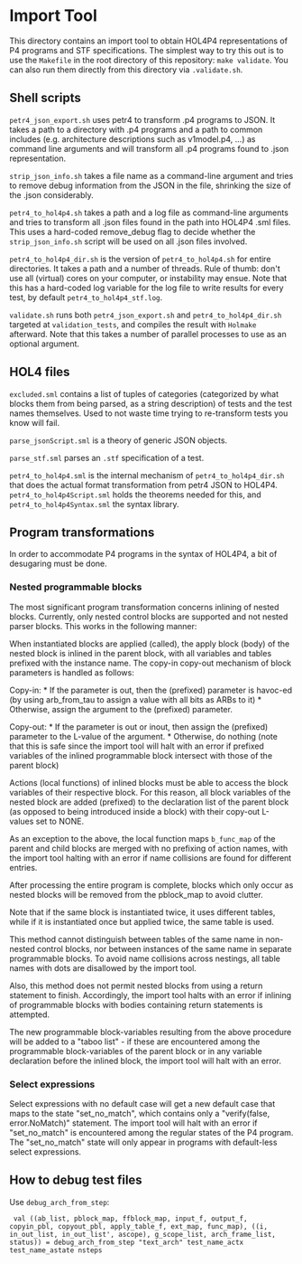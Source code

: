 # Import Tool

This directory contains an import tool to obtain HOL4P4 representations of P4 programs and STF specifications.
The simplest way to try this out is to use the `Makefile` in the root directory of this repository: `make validate`. You can also run them directly from this directory via `.validate.sh`.

## Shell scripts

`petr4_json_export.sh` uses petr4 to transform .p4 programs to JSON. It takes a path to a directory with .p4 programs and a path to common includes (e.g. architecture descriptions such as v1model.p4, ...) as command line arguments and will transform all .p4 programs found to .json representation.

`strip_json_info.sh` takes a file name as a command-line argument and tries to remove debug information from the JSON in the file, shrinking the size of the .json considerably.

`petr4_to_hol4p4.sh` takes a path and a log file as command-line arguments and tries to transform all .json files found in the path into HOL4P4 .sml files. This uses a hard-coded remove_debug flag to decide whether the `strip_json_info.sh` script will be used on all .json files involved.

`petr4_to_hol4p4_dir.sh` is the version of `petr4_to_hol4p4.sh` for entire directories. It takes a path and a number of threads. Rule of thumb: don't use all (virtual) cores on your computer, or instability may ensue. Note that this has a hard-coded log variable for the log file to write results for every test, by default `petr4_to_hol4p4_stf.log`.

`validate.sh` runs both `petr4_json_export.sh` and `petr4_to_hol4p4_dir.sh` targeted at `validation_tests`, and compiles the result with `Holmake` afterward. Note that this takes a number of parallel processes to use as an optional argument.

## HOL4 files

`excluded.sml` contains a list of tuples of categories (categorized by what blocks them from being parsed, as a string description) of tests and the test names themselves. Used to not waste time trying to re-transform tests you know will fail.

`parse_jsonScript.sml` is a theory of generic JSON objects.

`parse_stf.sml` parses an `.stf` specification of a test.

`petr4_to_hol4p4.sml` is the internal mechanism of `petr4_to_hol4p4_dir.sh` that does the actual format transformation from petr4 JSON to HOL4P4. `petr4_to_hol4p4Script.sml` holds the theorems needed for this, and `petr4_to_hol4p4Syntax.sml` the syntax library.

## Program transformations

In order to accommodate P4 programs in the syntax of HOL4P4, a bit of desugaring must be done.

### Nested programmable blocks

The most significant program transformation concerns inlining of nested blocks. Currently, only nested control blocks are supported and not nested parser blocks. This works in the following manner:

When instantiated blocks are applied (called), the apply block (body) of the nested block is inlined in the parent block, with all variables and tables prefixed with the instance name. The copy-in copy-out mechanism of block parameters is handled as follows:

Copy-in:
	* If the parameter is out, then the (prefixed) parameter is havoc-ed (by using arb_from_tau to assign a value with all bits as ARBs to it)
	* Otherwise, assign the argument to the (prefixed) parameter.
	
Copy-out:
	* If the parameter is out or inout, then assign the (prefixed) parameter to the L-value of the argument.
	* Otherwise, do nothing (note that this is safe since the import tool will halt with an error if prefixed variables of the inlined programmable block intersect with those of the parent block)
	
Actions (local functions) of inlined blocks must be able to access the block variables of their respective block. For this reason, all block variables of the nested block are added (prefixed) to the declaration list of the parent block (as opposed to being introduced inside a block) with their copy-out L-values set to NONE.

As an exception to the above, the local function maps `b_func_map` of the parent and child blocks are merged with no prefixing of action names, with the import tool halting with an error if name collisions are found for different entries.
	
After processing the entire program is complete, blocks which only occur as nested blocks will be removed from the pblock_map to avoid clutter.
	
Note that if the same block is instantiated twice, it uses different tables, while if it is instantiated once but applied twice, the same table is used.

This method cannot distinguish between tables of the same name in non-nested control blocks, nor between instances of the same name in separate programmable blocks. To avoid name collisions across nestings, all table names with dots are disallowed by the import tool.

Also, this method does not permit nested blocks from using a return statement to finish. Accordingly, the import tool halts with an error if inlining of programmable blocks with bodies containing return statements is attempted.

The new programmable block-variables resulting from the above procedure will be added to a "taboo list" - if these are encountered among the programmable block-variables of the parent block or in any variable declaration before the inlined block, the import tool will halt with an error.

### Select expressions

Select expressions with no default case will get a new default case that maps to the state "set_no_match", which contains only a "verify(false, error.NoMatch)" statement. The import tool will halt with an error if "set_no_match" is encountered among the regular states of the P4 program. The "set_no_match" state will only appear in programs with default-less select expressions.

## How to debug test files

Use `debug_arch_from_step`:
```
 val ((ab_list, pblock_map, ffblock_map, input_f, output_f, copyin_pbl, copyout_pbl, apply_table_f, ext_map, func_map), ((i, in_out_list, in_out_list', ascope), g_scope_list, arch_frame_list, status)) = debug_arch_from_step "text_arch" test_name_actx test_name_astate nsteps
```
